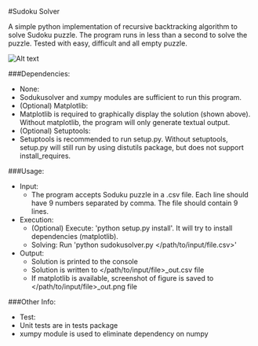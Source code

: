 #Sudoku Solver

A simple python implementation of recursive backtracking algorithm to solve Sudoku puzzle. 
The program runs in less than a second to solve the puzzle. Tested with easy, difficult and all empty puzzle.

![Alt text](https://github.com/ipower2/Sudoku-Solver/blob/master/data/input_out.png "Sample solution")

###Dependencies:
- None: 
 - Sodukusolver and xumpy modules are sufficient to run this program.
- (Optional) Matplotlib: 
 - Matplotlib is required to graphically display the solution (shown above). Without matplotlib, the program will only generate textual output.
- (Optional) Setuptools:
 - Setuptools is recommended to run setup.py. Without setuptools, setup.py will still run by using distutils package, but does not support install_requires.
 
###Usage:
- Input: 
  - The program accepts Soduku puzzle in a .csv file. Each line should have 9 numbers separated by comma. The file should contain 9 lines.
- Execution:
  - (Optional) Execute: 'python setup.py install'. It will try to install dependencies (matplotlib).
  - Solving: Run 'python sudokusolver.py \</path/to/input/file.csv\>'
- Output: 
  - Solution is printed to the console
  - Solution is written to \</path/to/input/file\>\_out.csv file
  - If matplotlib is available, screenshot of figure is saved to \</path/to/input/file\>\_out.png file

###Other Info:
- Test: 
 - Unit tests are in tests package
- xumpy module is used to eliminate dependency on numpy
 
